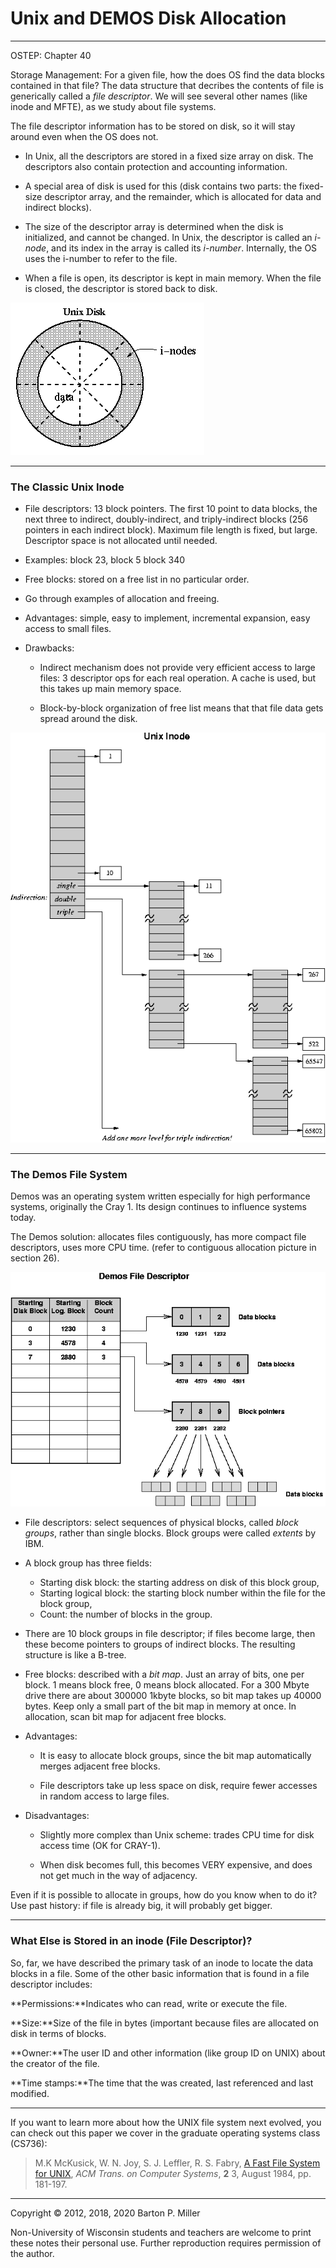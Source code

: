# Unix and DEMOS Disk Allocation

* * *

OSTEP: Chapter 40

Storage Management: For a given file, how the does OS find the data blocks
contained in that file?
The data structure that decribes the contents of file is generically
called a _file descriptor_.
We will see several other names (like inode and MFTE),
as we study about file systems.

The file descriptor information has to be stored on
disk, so it will stay around even when the OS does not.

- In Unix, all the descriptors are stored in a fixed
  size array on disk. The descriptors also contain
  protection and accounting information.

- A special area of disk is used
  for this (disk contains two parts: the fixed-size
  descriptor array, and the remainder, which is allocated
  for data and indirect blocks).

- The size of the
  descriptor array is determined
  when the disk is initialized, and cannot be changed. In
  Unix, the descriptor is called an _i-node_, and its
  index in the array is called its _i-number_. Internally,
  the OS uses the i-number to refer to the file.

- When a file is open, its descriptor is kept in main
  memory. When the file is closed, the descriptor is
  stored back to disk.


![UNIX inode layout](figures/s26.unix.gif)

* * *

### The Classic Unix Inode

- File descriptors: 13 block pointers. The first 10 point to
  data blocks, the next three to indirect, doubly-indirect,
  and triply-indirect blocks (256 pointers in each indirect
  block). Maximum file length is fixed,
  but large. Descriptor space is not allocated until needed.

- Examples: block 23, block 5 block 340

- Free blocks: stored on a free list in no particular order.

- Go through examples of allocation and freeing.

- Advantages: simple, easy to implement, incremental expansion,
  easy access to small files.

- Drawbacks:

  - Indirect mechanism does not provide very efficient
    access to large files: 3 descriptor ops for each
    real operation. A cache is used, but this takes
    up main memory space.

  - Block-by-block organization of free list means that
    that file data gets spread around the disk.

![UNIX inode structure](figures/inode.gif)

* * *

### The Demos File System

Demos was an operating system written especially for high performance
systems, originally the Cray 1.
Its design continues to influence systems today.

The Demos solution: allocates files contiguously, has more
compact file descriptors, uses more CPU time. (refer to contiguous
allocation picture in section 26).

![Demos File Descriptor Structure](figures/demos-fs.gif)

- File descriptors: select sequences of physical blocks, called _block groups_, rather
   than single blocks. Block groups were called
   _extents_ by IBM.

- A block group has three fields:
  - Starting disk block: the starting address on disk of this block group,
  - Starting logical block: the starting block number within the
     file for the block group,
  - Count: the number of blocks in the group.
- There are 10 block groups in file descriptor; if files become large, then these become
   pointers to groups of indirect blocks. The resulting
   structure is like a B-tree.

- Free blocks: described with a _bit map_. Just an array
  of bits, one per block. 1 means block free, 0 means
  block allocated. For a 300 Mbyte drive there are about
  300000 1kbyte blocks, so bit map takes up 40000 bytes.
  Keep only a small part of the bit map in memory at
  once. In allocation, scan bit map for adjacent free blocks.

- Advantages:

  - It is easy to allocate block groups, since the
    bit map automatically merges adjacent free blocks.

  - File descriptors take up less space on disk, require
    fewer accesses in random access to large files.
- Disadvantages:

  - Slightly more complex than Unix scheme: trades
    CPU time for disk access time (OK for CRAY-1).

  - When disk becomes full, this becomes VERY expensive,
    and does not get much in the way of adjacency.

Even if it is possible to allocate in groups, how do you
know when to do it? Use past history: if file is already
big, it will probably get bigger.

* * *

### What Else is Stored in an inode (File Descriptor)?

So, far, we have described the primary task of an inode to locate the data blocks
in a file.
Some of the other basic information that is found in a file descriptor includes:

**Permissions:**Indicates who can read, write or execute the file.

 **Size:**Size of the file in bytes (important because files are allocated on disk in
 terms of blocks.

 **Owner:**The user ID and other information (like group ID on UNIX) about the creator of the file.

 **Time stamps:**The time that the was created, last referenced and last modified.

* * *

If you want to learn more about how the UNIX file system next evolved, you can
check out this paper we cover in the graduate operating systems class (CS736):

> M.K McKusick,
> W. N. Joy,
> S. J. Leffler,
> R. S. Fabry,
> [A Fast File System for UNIX](http://www.cs.wisc.edu/~bart/736/papers/ffs.pdf),
> _ACM Trans. on Computer Systems_,
> **2**
> 3,
> August 1984,
> pp. 181-197.

* * *

Copyright © 2012, 2018, 2020 Barton P. Miller

Non-University of Wisconsin students and teachers are welcome
to print these notes their personal use.
Further reproduction requires permission of the author.

